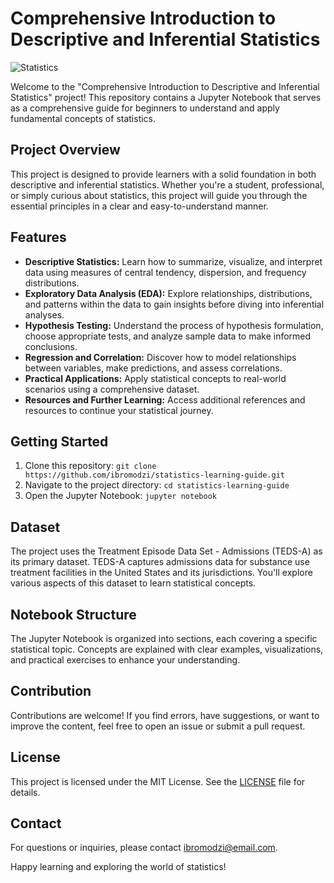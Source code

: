 # Comprehensive Introduction to Descriptive and Inferential Statistics

![Statistics](https://img.shields.io/badge/Statistics-Educational-brightgreen)

Welcome to the "Comprehensive Introduction to Descriptive and Inferential Statistics" project! This repository contains a Jupyter Notebook that serves as a comprehensive guide for beginners to understand and apply fundamental concepts of statistics.

## Project Overview

This project is designed to provide learners with a solid foundation in both descriptive and inferential statistics. Whether you're a student, professional, or simply curious about statistics, this project will guide you through the essential principles in a clear and easy-to-understand manner.

## Features

- **Descriptive Statistics:** Learn how to summarize, visualize, and interpret data using measures of central tendency, dispersion, and frequency distributions.
- **Exploratory Data Analysis (EDA):** Explore relationships, distributions, and patterns within the data to gain insights before diving into inferential analyses.
- **Hypothesis Testing:** Understand the process of hypothesis formulation, choose appropriate tests, and analyze sample data to make informed conclusions.
- **Regression and Correlation:** Discover how to model relationships between variables, make predictions, and assess correlations.
- **Practical Applications:** Apply statistical concepts to real-world scenarios using a comprehensive dataset.
- **Resources and Further Learning:** Access additional references and resources to continue your statistical journey.

## Getting Started

1. Clone this repository: `git clone https://github.com/ibromodzi/statistics-learning-guide.git`
2. Navigate to the project directory: `cd statistics-learning-guide`
3. Open the Jupyter Notebook: `jupyter notebook`

## Dataset

The project uses the Treatment Episode Data Set - Admissions (TEDS-A) as its primary dataset. TEDS-A captures admissions data for substance use treatment facilities in the United States and its jurisdictions. You'll explore various aspects of this dataset to learn statistical concepts.

## Notebook Structure

The Jupyter Notebook is organized into sections, each covering a specific statistical topic. Concepts are explained with clear examples, visualizations, and practical exercises to enhance your understanding.

## Contribution

Contributions are welcome! If you find errors, have suggestions, or want to improve the content, feel free to open an issue or submit a pull request.

## License

This project is licensed under the MIT License. See the [LICENSE](LICENSE) file for details.

## Contact

For questions or inquiries, please contact [ibromodzi@email.com](mailto:ibromodzi@email.com).

Happy learning and exploring the world of statistics!
